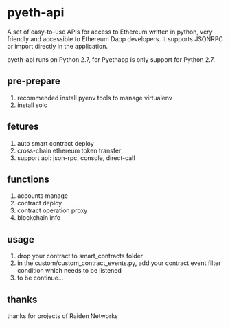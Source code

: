 # pyeth-api
A set of easy-to-use APIs for access to Ethereum written in python, very friendly and accessible to Ethereum Dapp developers. 
It supports JSONRPC or import directly in the application.

pyeth-api runs on Python 2.7, for Pyethapp is only support for Python 2.7.

## pre-prepare
1. recommended install pyenv tools to manage virtualenv
1. install solc

## fetures
1. auto smart contract deploy
1. cross-chain ethereum token transfer
1. support api: json-rpc, console, direct-call


## functions
1. accounts manage
1. contract deploy
1. contract operation proxy
1. blockchain info

## usage
1. drop your contract to smart_contracts folder
1. in the custom/custom_contract_events.py, add your contract event filter condition which needs to be listened 
1. to be continue...

## thanks
thanks for projects of Raiden Networks 

